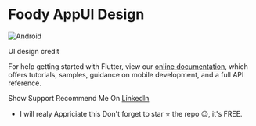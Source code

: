 # Foody AppUI Design



![Android](https://i.imgur.com/PCuOAEj.jpg)





UI design credit [](https://dribbble.com/shots/6687016-Foody-Food-by-Subscription) 

For help getting started with Flutter, view our
[online documentation](https://flutter.dev/docs), which offers tutorials,
samples, guidance on mobile development, and a full API reference.


Show Support
Recommend Me On [LinkedIn](https://www.linkedin.com/in/tushar-nikam-a29a97131/) 

- I will realy Appriciate this
Don't forget to star ⭐ the repo 😉, it's FREE.
